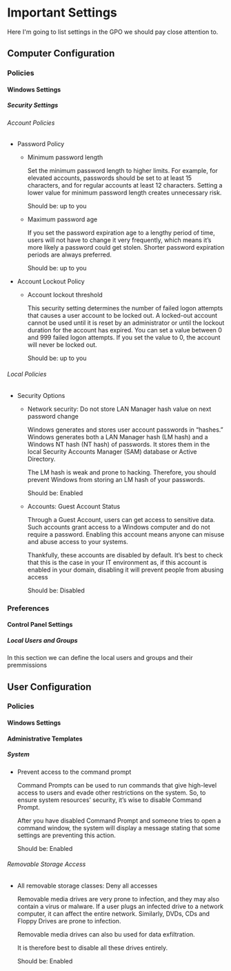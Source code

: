 # Important Settings

Here I'm going to list settings in the GPO we should pay close attention to.

## Computer Configuration
### Policies
#### Windows Settings
##### Security Settings
###### Account Policies
- Password Policy
    - Minimum password length

        Set the minimum password length to higher limits. For example, for elevated accounts, passwords should be set to at least 15 characters, and for regular accounts at least 12 characters. Setting a lower value for minimum password length creates unnecessary risk.

        Should be: up to you

    - Maximum password age

        If you set the password expiration age to a lengthy period of time, users will not have to change it very frequently, which means it’s more likely a password could get stolen. Shorter password expiration periods are always preferred.

        Should be: up to you

- Account Lockout Policy
    - Account lockout threshold

        This security setting determines the number of failed logon attempts that causes a user account to be locked out. A locked-out account cannot be used until it is reset by an administrator or until the lockout duration for the account has expired. You can set a value between 0 and 999 failed logon attempts. If you set the value to 0, the account will never be locked out.

        Should be: up to you

###### Local Policies
- Security Options
    - Network security: Do not store LAN Manager hash value on next password change

        Windows generates and stores user account passwords in “hashes.” Windows generates both a LAN Manager hash (LM hash) and a Windows NT hash (NT hash) of passwords. It stores them in the local Security Accounts Manager (SAM) database or Active Directory.

        The LM hash is weak and prone to hacking. Therefore, you should prevent Windows from storing an LM hash of your passwords.

        Should be: Enabled

    - Accounts: Guest Account Status

        Through a Guest Account, users can get access to sensitive data. Such accounts grant access to a Windows computer and do not require a password. Enabling this account means anyone can misuse and abuse access to your systems.

        Thankfully, these accounts are disabled by default. It’s best to check that this is the case in your IT environment as, if this account is enabled in your domain,  disabling it will prevent people from abusing access

        Should be: Disabled

### Preferences
#### Control Panel Settings
##### Local Users and Groups
In this section we can define the local users and groups and their premmissions 

## User Configuration
### Policies
#### Windows Settings
#### Administrative Templates
##### System
- Prevent access to the command prompt

    Command Prompts can be used to run commands that give high-level access to users and evade other restrictions on the system. So, to ensure system resources’ security, it’s wise to disable Command Prompt.

    After you have disabled Command Prompt and someone tries to open a command window, the system will display a message stating that some settings are preventing this action.

    Should be: Enabled

###### Removable Storage Access
- All removable storage classes: Deny all accesses

    Removable media drives are very prone to infection, and they may also contain a virus or malware. If a user plugs an infected drive to a network computer, it can affect the entire network. Similarly, DVDs, CDs and Floppy Drives are prone to infection.

    Removable media drives can also bu used for data exfiltration.

    It is therefore best to disable all these drives entirely.

    Should be: Enabled
